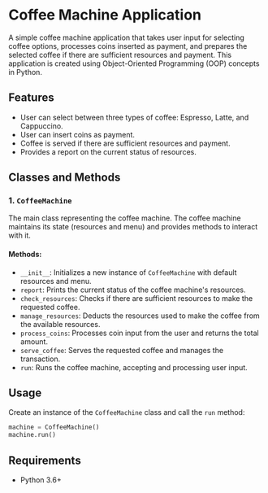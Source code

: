 # Coffee Machine Application

A simple coffee machine application that takes user input for selecting coffee options, processes coins inserted as payment, and prepares the selected coffee if there are sufficient resources and payment. This application is created using Object-Oriented Programming (OOP) concepts in Python.

## Features

- User can select between three types of coffee: Espresso, Latte, and Cappuccino.
- User can insert coins as payment.
- Coffee is served if there are sufficient resources and payment.
- Provides a report on the current status of resources.

## Classes and Methods

### 1. `CoffeeMachine`

The main class representing the coffee machine. The coffee machine maintains its state (resources and menu) and provides methods to interact with it.

#### Methods:

- `__init__`: Initializes a new instance of `CoffeeMachine` with default resources and menu.
- `report`: Prints the current status of the coffee machine's resources.
- `check_resources`: Checks if there are sufficient resources to make the requested coffee.
- `manage_resources`: Deducts the resources used to make the coffee from the available resources.
- `process_coins`: Processes coin input from the user and returns the total amount.
- `serve_coffee`: Serves the requested coffee and manages the transaction.
- `run`: Runs the coffee machine, accepting and processing user input.

## Usage

Create an instance of the `CoffeeMachine` class and call the `run` method:

```python
machine = CoffeeMachine()
machine.run()
```
## Requirements

- Python 3.6+
